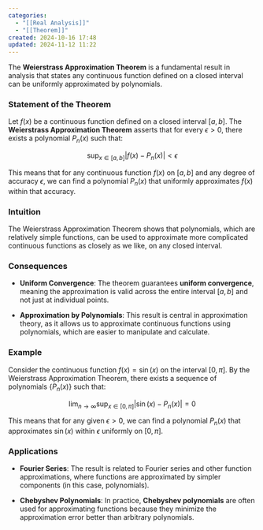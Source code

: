 ```yaml
---
categories:
  - "[[Real Analysis]]"
  - "[[Theorem]]"
created: 2024-10-16 17:48
updated: 2024-11-12 11:22
---
```


The **Weierstrass Approximation Theorem** is a fundamental result in analysis that states any continuous function defined on a closed interval can be uniformly approximated by polynomials.

### Statement of the Theorem

Let $f(x)$ be a continuous function defined on a closed interval $[a, b]$. The **Weierstrass Approximation Theorem** asserts that for every $\epsilon > 0$, there exists a polynomial $P_n(x)$ such that:

$$
\sup_{x \in [a, b]} |f(x) - P_n(x)| < \epsilon
$$

This means that for any continuous function $f(x)$ on $[a, b]$ and any degree of accuracy $\epsilon$, we can find a polynomial $P_n(x)$ that uniformly approximates $f(x)$ within that accuracy.

### Intuition

The Weierstrass Approximation Theorem shows that polynomials, which are relatively simple functions, can be used to approximate more complicated continuous functions as closely as we like, on any closed interval.

### Consequences

- **Uniform Convergence**: The theorem guarantees **uniform convergence**, meaning the approximation is valid across the entire interval $[a, b]$ and not just at individual points.
  
- **Approximation by Polynomials**: This result is central in approximation theory, as it allows us to approximate continuous functions using polynomials, which are easier to manipulate and calculate.

### Example

Consider the continuous function $f(x) = \sin(x)$ on the interval $[0, \pi]$. By the Weierstrass Approximation Theorem, there exists a sequence of polynomials $\{P_n(x)\}$ such that:

$$
\lim_{n \to \infty} \sup_{x \in [0, \pi]} | \sin(x) - P_n(x) | = 0
$$

This means that for any given $\epsilon > 0$, we can find a polynomial $P_n(x)$ that approximates $\sin(x)$ within $\epsilon$ uniformly on $[0, \pi]$.

### Applications
- **Fourier Series**: The result is related to Fourier series and other function approximations, where functions are approximated by simpler components (in this case, polynomials).
  
- **Chebyshev Polynomials**: In practice, **Chebyshev polynomials** are often used for approximating functions because they minimize the approximation error better than arbitrary polynomials.
